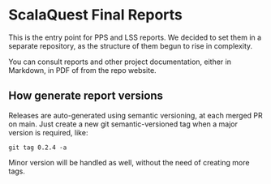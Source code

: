 # ScalaQuest Final Reports

This is the entry point for PPS and LSS reports. We decided to set them in a
separate repository, as the structure of them begun to rise in complexity.

You can consult reports and other project documentation, either in Markdown, in
PDF of from the repo website.

## How generate report versions

Releases are auto-generated using semantic versioning, at each merged PR on
main. Just create a new git semantic-versioned tag when a major version is
required, like:

```
git tag 0.2.4 -a
```

Minor version will be handled as well, without the need of creating more tags.
